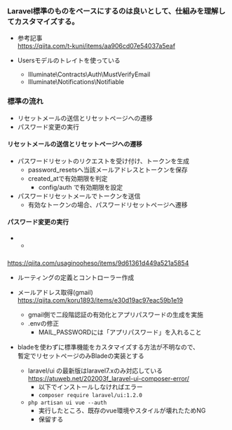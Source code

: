 ### Laravel標準のものをベースにするのは良いとして、仕組みを理解してカスタマイズする。

- 参考記事  
https://qiita.com/t-kuni/items/aa906cd07e54037a5eaf

- Usersモデルのトレイトを使っている
  - Illuminate\Contracts\Auth\MustVerifyEmail
  - Illuminate\Notifications\Notifiable

### 標準の流れ
- リセットメールの送信とリセットページへの遷移
- パスワード変更の実行
#### リセットメールの送信とリセットページへの遷移

- パスワードリセットのリクエストを受け付け、トークンを生成
  - password_resetsへ当該メールアドレスとトークンを保存
  - created_atで有効期限を判定
    - config/auth で有効期限を設定
- パスワードリセットメールでトークンを送信
  - 有効なトークンの場合、パスワードリセットページへ遷移

#### パスワード変更の実行
- 
  - 

###
https://qiita.com/usaginooheso/items/9d61361d449a521a5854
- ルーティングの定義とコントローラー作成
- メールアドレス取得(gmail)  
  https://qiita.com/koru1893/items/e30d19ac97eac59b1e19
  - gmail側で二段階認証の有効化とアプリパスワードの生成を実施
  - .envの修正
    - MAIL_PASSWORDには「アプリパスワード」を入れること

- bladeを使わずに標準機能をカスタマイズする方法が不明なので、  
暫定でリセットページのみBladeの実装とする
  - laravel/ui の最新版はlaravel7.xのみ対応している  
  https://atuweb.net/202003f_laravel-ui-composer-error/
    - 以下でインストールしなければエラー
    - `composer require laravel/ui:1.2.0`
  - `php artisan ui vue --auth`
    - 実行したところ、既存のvue環境やスタイルが壊れたためNG
    - 保留する